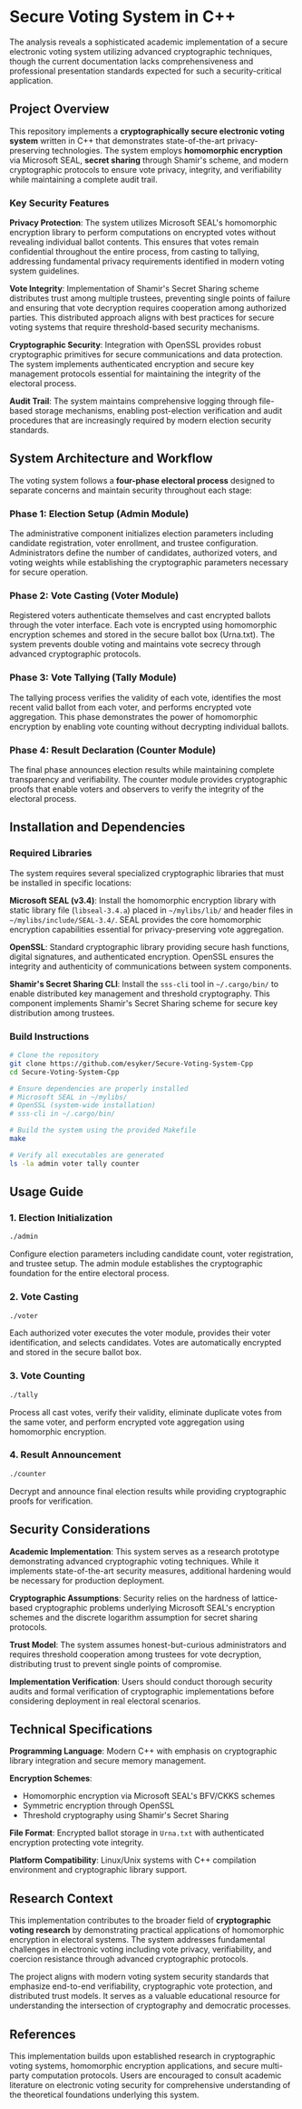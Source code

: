 # Secure Voting System in C++

The analysis reveals a sophisticated academic implementation of a secure electronic voting system utilizing advanced cryptographic techniques, though the current documentation lacks comprehensiveness and professional presentation standards expected for such a security-critical application.

## Project Overview

This repository implements a **cryptographically secure electronic voting system** written in C++ that demonstrates state-of-the-art privacy-preserving technologies. The system employs **homomorphic encryption** via Microsoft SEAL, **secret sharing** through Shamir's scheme, and modern cryptographic protocols to ensure vote privacy, integrity, and verifiability while maintaining a complete audit trail.

### Key Security Features

**Privacy Protection**: The system utilizes Microsoft SEAL's homomorphic encryption library to perform computations on encrypted votes without revealing individual ballot contents. This ensures that votes remain confidential throughout the entire process, from casting to tallying, addressing fundamental privacy requirements identified in modern voting system guidelines.

**Vote Integrity**: Implementation of Shamir's Secret Sharing scheme distributes trust among multiple trustees, preventing single points of failure and ensuring that vote decryption requires cooperation among authorized parties. This distributed approach aligns with best practices for secure voting systems that require threshold-based security mechanisms.

**Cryptographic Security**: Integration with OpenSSL provides robust cryptographic primitives for secure communications and data protection. The system implements authenticated encryption and secure key management protocols essential for maintaining the integrity of the electoral process.

**Audit Trail**: The system maintains comprehensive logging through file-based storage mechanisms, enabling post-election verification and audit procedures that are increasingly required by modern election security standards.

## System Architecture and Workflow

The voting system follows a **four-phase electoral process** designed to separate concerns and maintain security throughout each stage:

### Phase 1: Election Setup (Admin Module)

The administrative component initializes election parameters including candidate registration, voter enrollment, and trustee configuration. Administrators define the number of candidates, authorized voters, and voting weights while establishing the cryptographic parameters necessary for secure operation.

### Phase 2: Vote Casting (Voter Module)

Registered voters authenticate themselves and cast encrypted ballots through the voter interface. Each vote is encrypted using homomorphic encryption schemes and stored in the secure ballot box (Urna.txt). The system prevents double voting and maintains vote secrecy through advanced cryptographic protocols.

### Phase 3: Vote Tallying (Tally Module)

The tallying process verifies the validity of each vote, identifies the most recent valid ballot from each voter, and performs encrypted vote aggregation. This phase demonstrates the power of homomorphic encryption by enabling vote counting without decrypting individual ballots.

### Phase 4: Result Declaration (Counter Module)

The final phase announces election results while maintaining complete transparency and verifiability. The counter module provides cryptographic proofs that enable voters and observers to verify the integrity of the electoral process.

## Installation and Dependencies

### Required Libraries

The system requires several specialized cryptographic libraries that must be installed in specific locations:

**Microsoft SEAL (v3.4)**: Install the homomorphic encryption library with static library file (`libseal-3.4.a`) placed in `~/mylibs/lib/` and header files in `~/mylibs/include/SEAL-3.4/`. SEAL provides the core homomorphic encryption capabilities essential for privacy-preserving vote aggregation.

**OpenSSL**: Standard cryptographic library providing secure hash functions, digital signatures, and authenticated encryption. OpenSSL ensures the integrity and authenticity of communications between system components.

**Shamir's Secret Sharing CLI**: Install the `sss-cli` tool in `~/.cargo/bin/` to enable distributed key management and threshold cryptography. This component implements Shamir's Secret Sharing scheme for secure key distribution among trustees.

### Build Instructions

```bash
# Clone the repository
git clone https://github.com/esyker/Secure-Voting-System-Cpp
cd Secure-Voting-System-Cpp

# Ensure dependencies are properly installed
# Microsoft SEAL in ~/mylibs/
# OpenSSL (system-wide installation)
# sss-cli in ~/.cargo/bin/

# Build the system using the provided Makefile
make

# Verify all executables are generated
ls -la admin voter tally counter
```


## Usage Guide

### 1. Election Initialization

```bash
./admin
```

Configure election parameters including candidate count, voter registration, and trustee setup. The admin module establishes the cryptographic foundation for the entire electoral process.

### 2. Vote Casting

```bash
./voter
```

Each authorized voter executes the voter module, provides their voter identification, and selects candidates. Votes are automatically encrypted and stored in the secure ballot box.

### 3. Vote Counting

```bash
./tally
```

Process all cast votes, verify their validity, eliminate duplicate votes from the same voter, and perform encrypted vote aggregation using homomorphic encryption.

### 4. Result Announcement

```bash
./counter
```

Decrypt and announce final election results while providing cryptographic proofs for verification.

## Security Considerations

**Academic Implementation**: This system serves as a research prototype demonstrating advanced cryptographic voting techniques. While it implements state-of-the-art security measures, additional hardening would be necessary for production deployment.

**Cryptographic Assumptions**: Security relies on the hardness of lattice-based cryptographic problems underlying Microsoft SEAL's encryption schemes and the discrete logarithm assumption for secret sharing protocols.

**Trust Model**: The system assumes honest-but-curious administrators and requires threshold cooperation among trustees for vote decryption, distributing trust to prevent single points of compromise.

**Implementation Verification**: Users should conduct thorough security audits and formal verification of cryptographic implementations before considering deployment in real electoral scenarios.

## Technical Specifications

**Programming Language**: Modern C++ with emphasis on cryptographic library integration and secure memory management.

**Encryption Schemes**:

- Homomorphic encryption via Microsoft SEAL's BFV/CKKS schemes
- Symmetric encryption through OpenSSL
- Threshold cryptography using Shamir's Secret Sharing

**File Format**: Encrypted ballot storage in `Urna.txt` with authenticated encryption protecting vote integrity.

**Platform Compatibility**: Linux/Unix systems with C++ compilation environment and cryptographic library support.

## Research Context

This implementation contributes to the broader field of **cryptographic voting research** by demonstrating practical applications of homomorphic encryption in electoral systems. The system addresses fundamental challenges in electronic voting including vote privacy, verifiability, and coercion resistance through advanced cryptographic protocols.

The project aligns with modern voting system security standards that emphasize end-to-end verifiability, cryptographic vote protection, and distributed trust models. It serves as a valuable educational resource for understanding the intersection of cryptography and democratic processes.

## References

This implementation builds upon established research in cryptographic voting systems, homomorphic encryption applications, and secure multi-party computation protocols. Users are encouraged to consult academic literature on electronic voting security for comprehensive understanding of the theoretical foundations underlying this system.

